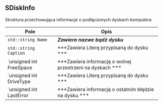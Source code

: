 ## **SDiskInfo**

Struktura przechowująca informacje o podłączonych dyskach komputera

| Pole                                     | Opis                                     |
| ---------------------------------------- | ---------------------------------------- |
| `std::string Name`                       | ***Zawiera nazwe bądź dysku***           |
| `std::string Caption`                    | ***Zawiera Literę przypisaną do dysku *** |
| `unsigned int FreeSpace                  | ***Zawiera informację o wolnej przestrzeni na dyskach *** |
| `unsigned int DriveType                  | ***Zawiera Literę przypisaną do dysku *** |
| `unsigned int LastError                  | ***Zawiera informację o ostatnim błędzie na dysku *** |
